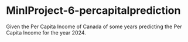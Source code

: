 # MinIProject-6-percapitalprediction

Given the Per Capita Income of Canada of some years predicting the Per Capita Income for the year 2024.
